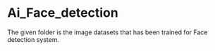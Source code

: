 # Ai_Face_detection

The given folder is the image datasets that has been trained for Face detection system.
